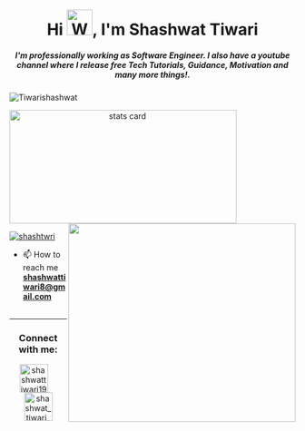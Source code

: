 
<h1 align="center">Hi <img src="https://raw.githubusercontent.com/nixin72/nixin72/master/wave.gif" 
         alt="Waving hand animated gif"
         height="45"
         width="45" />, I'm Shashwat Tiwari</h1>
<h5 align="center">
I'm professionally working as Software Engineer. I also have a youtube channel where I release free Tech Tutorials, Guidance, Motivation and many more things!.
</h5>

<p align="left"> <img src="https://komarev.com/ghpvc/?username=Tiwarishashwat&label=Profile%20views&style=flat" alt="Tiwarishashwat" /> </p>
<p>
<a align= "center" href="https://github.com/Tiwarishashwat">
<img alt= "stats card" height="200px" width="400" src="https://github-readme-streak-stats.herokuapp.com?user=Tiwarishashwat&theme=radical">
<img align="right" height="350" width="400" src="https://media.giphy.com/media/USV0ym3bVWQJJmNu3N/giphy.gif" /> </a>
</p>

<p align="left"> <a href="https://www.youtube.com/user/shashtwri" target="blank"><img src="https://img.shields.io/twitter/follow/ishikakesarwan4?logo=twitter&style=for-the-badge" alt="shashtwri" /></a> </p>

- 📫 How to reach me **shashwattiwari8@gmail.com**
<br><br>
<hr>

<h3 align="center">Connect with me:</h3>
<p align="center">
<a href="https://www.linkedin.com/in/shashwattiwari1999/" target="blank"><img align="center" src="https://img.icons8.com/cute-clipart/64/000000/linkedin.png" alt="shashwattiwari1999" height="50" width="50" /></a>&nbsp;&nbsp;&nbsp;&nbsp;
<a href="https://instagram.com/shashwat_tiwari_st" target="blank"><img align="center" src="https://img.icons8.com/cute-clipart/64/000000/instagram-new.png" alt="shashwat_tiwari_st" height="50" width="50" /></a>
</p>


<!--
**Tiwarishashwat/Tiwarishashwat** is a ✨ _special_ ✨ repository because its `README.md` (this file) appears on your GitHub profile.

Here are some ideas to get you started:

- 🔭 I’m currently working on ...
- 🌱 I’m currently learning ...
- 👯 I’m looking to collaborate on ...
- 🤔 I’m looking for help with ...
- 💬 Ask me about ...
- 📫 How to reach me: ...
- 😄 Pronouns: ...
- ⚡ Fun fact: ...
-->
